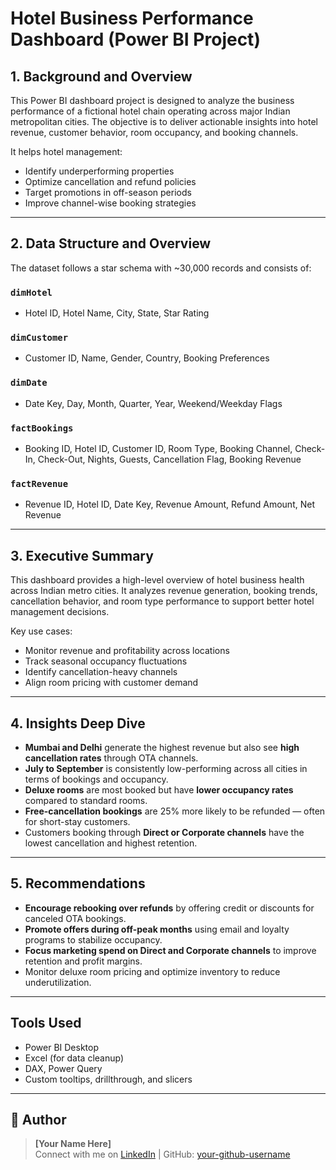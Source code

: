#  Hotel Business Performance Dashboard (Power BI Project)

## 1.  Background and Overview

This Power BI dashboard project is designed to analyze the business performance of a fictional hotel chain operating across major Indian metropolitan cities. The objective is to deliver actionable insights into hotel revenue, customer behavior, room occupancy, and booking channels.

It helps hotel management:
- Identify underperforming properties
- Optimize cancellation and refund policies
- Target promotions in off-season periods
- Improve channel-wise booking strategies

---

## 2.  Data Structure and Overview

The dataset follows a star schema with ~30,000 records and consists of:

###  `dimHotel`
- Hotel ID, Hotel Name, City, State, Star Rating

###  `dimCustomer`
- Customer ID, Name, Gender, Country, Booking Preferences

###  `dimDate`
- Date Key, Day, Month, Quarter, Year, Weekend/Weekday Flags

###  `factBookings`
- Booking ID, Hotel ID, Customer ID, Room Type, Booking Channel, Check-In, Check-Out, Nights, Guests, Cancellation Flag, Booking Revenue

###  `factRevenue`
- Revenue ID, Hotel ID, Date Key, Revenue Amount, Refund Amount, Net Revenue

---

## 3.  Executive Summary

This dashboard provides a high-level overview of hotel business health across Indian metro cities. It analyzes revenue generation, booking trends, cancellation behavior, and room type performance to support better hotel management decisions.

Key use cases:
- Monitor revenue and profitability across locations
- Track seasonal occupancy fluctuations
- Identify cancellation-heavy channels
- Align room pricing with customer demand

---

## 4.  Insights Deep Dive

-  **Mumbai and Delhi** generate the highest revenue but also see **high cancellation rates** through OTA channels.
-  **July to September** is consistently low-performing across all cities in terms of bookings and occupancy.
-  **Deluxe rooms** are most booked but have **lower occupancy rates** compared to standard rooms.
-  **Free-cancellation bookings** are 25% more likely to be refunded — often for short-stay customers.
-  Customers booking through **Direct or Corporate channels** have the lowest cancellation and highest retention.

---

## 5.  Recommendations

-  **Encourage rebooking over refunds** by offering credit or discounts for canceled OTA bookings.
-  **Promote offers during off-peak months** using email and loyalty programs to stabilize occupancy.
-  **Focus marketing spend on Direct and Corporate channels** to improve retention and profit margins.
-  Monitor deluxe room pricing and optimize inventory to reduce underutilization.

---

##  Tools Used

- Power BI Desktop
- Excel (for data cleanup)
- DAX, Power Query
- Custom tooltips, drillthrough, and slicers

---

## 👤 Author

> **[Your Name Here]**  
> Connect with me on [LinkedIn](#) | GitHub: [your-github-username](#)
